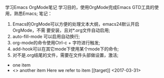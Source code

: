 
学习Emacs OrgMode笔记
学习目的，使用OrgMode完成Emacs GTD工具的使用，熟悉Emacs;
笔记：
1. Emacs的OrgMode可以方便的处理文本大纲，emacs24默认开启OrgMode，不需
要安装，且对*.org文件自动启用;
2. auto-fill-mode 可以启用自动换行;
3. org-mode的命令使用Ctrl-c + 字符进行触发;
4. add-hook可以在其它mode下使用某个mode下的命令;
5. 对不是.org结尾的文件，需要在文件头部做设置，激活;

- one item
- <<target>> another item
Here we refer to item [[target]] 
<2017-03-31>
